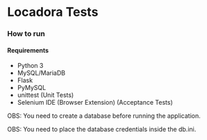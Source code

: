 # Locadora Tests

### How to run

#### Requirements

* Python 3
* MySQL/MariaDB
* Flask
* PyMySQL
* unittest (Unit Tests)
* Selenium IDE (Browser Extension) (Acceptance Tests)

OBS: You need to create a database before running the application.

OBS: You need to place the database credentials inside the db.ini.
